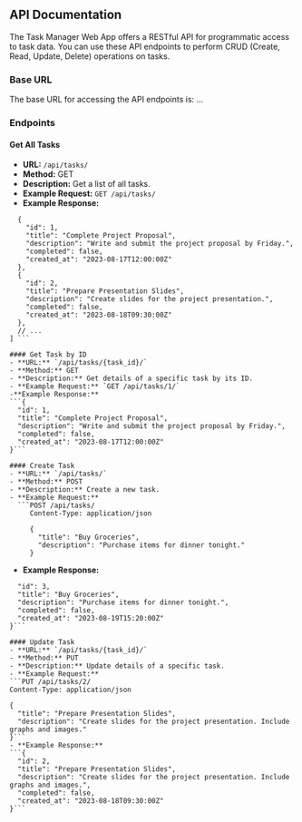 ## API Documentation

The Task Manager Web App offers a RESTful API for programmatic access to task data. You can use these API endpoints to perform CRUD (Create, Read, Update, Delete) operations on tasks.

### Base URL

The base URL for accessing the API endpoints is: ...


### Endpoints

#### Get All Tasks
- **URL:** `/api/tasks/`
- **Method:** GET
- **Description:** Get a list of all tasks.
- **Example Request:** `GET /api/tasks/`
- **Example Response:**
```[
  {
    "id": 1,
    "title": "Complete Project Proposal",
    "description": "Write and submit the project proposal by Friday.",
    "completed": false,
    "created_at": "2023-08-17T12:00:00Z"
  },
  {
    "id": 2,
    "title": "Prepare Presentation Slides",
    "description": "Create slides for the project presentation.",
    "completed": false,
    "created_at": "2023-08-18T09:30:00Z"
  },
  // ...
] ```

#### Get Task by ID
- **URL:** `/api/tasks/{task_id}/`
- **Method:** GET
- **Description:** Get details of a specific task by its ID.
- **Example Request:** `GET /api/tasks/1/`
-**Example Response:**
```{
  "id": 1,
  "title": "Complete Project Proposal",
  "description": "Write and submit the project proposal by Friday.",
  "completed": false,
  "created_at": "2023-08-17T12:00:00Z"
}```

#### Create Task
- **URL:** `/api/tasks/`
- **Method:** POST
- **Description:** Create a new task.
- **Example Request:**
  ```POST /api/tasks/
     Content-Type: application/json
     
     {
       "title": "Buy Groceries",
       "description": "Purchase items for dinner tonight."
     }
```
- **Example Response:**
```{
  "id": 3,
  "title": "Buy Groceries",
  "description": "Purchase items for dinner tonight.",
  "completed": false,
  "created_at": "2023-08-19T15:20:00Z"
}```

#### Update Task
- **URL:** `/api/tasks/{task_id}/`
- **Method:** PUT
- **Description:** Update details of a specific task.
- **Example Request:**
```PUT /api/tasks/2/
Content-Type: application/json

{
  "title": "Prepare Presentation Slides",
  "description": "Create slides for the project presentation. Include graphs and images."
}```
- **Example Response:**
```{
  "id": 2,
  "title": "Prepare Presentation Slides",
  "description": "Create slides for the project presentation. Include graphs and images.",
  "completed": false,
  "created_at": "2023-08-18T09:30:00Z"
}```
